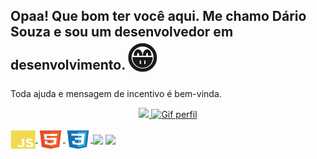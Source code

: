 ## Opaa! Que bom ter você aqui. Me chamo Dário Souza e sou um desenvolvedor em desenvolvimento.<span style='font-size:50px;'>&#128513;</span>
Toda ajuda e mensagem de incentivo é bem-vinda.
<div align="center">
  <a href="https://github.com/DSouza25">
  <img height="180em" src="https://github-readme-stats.vercel.app/api?username=DSouza25&show_icons=true&theme=gotham&include_all_commits=true&count_private=true"/>
  <img height="180em" alt="Gif perfil" border-radius:"100px" src="https://cdn.discordapp.com/attachments/951135983682867273/951136081728917664/gifperfil.gif">
  <!---<img height="180em" src="https://github-readme-stats.vercel.app/api/top-langs/?username=DSouza25&layout=compact&langs_count=7&theme=gotham"/>--->
</div>
  <div style="display: inline_block"><br>
  <img align="center" alt="Rafa-Js" height="30" width="40" src="https://raw.githubusercontent.com/devicons/devicon/master/icons/javascript/javascript-plain.svg">
  <img align="center" alt="Rafa-HTML" height="30" width="40" src="https://raw.githubusercontent.com/devicons/devicon/master/icons/html5/html5-original.svg">
  <img align="center" alt="Rafa-CSS" height="30" width="40" src="https://raw.githubusercontent.com/devicons/devicon/master/icons/css3/css3-original.svg">
 <!---contatos aqui embaixo--->
  <a href ="mailto:dariodev25@gmail.com" target="_blank"><img src="https://img.shields.io/badge/-Gmail-%23333?style=for-the-badge&logo=gmail&logoColor=white" target="_blank" align="center" height="30"></a>
  <a href="https://www.linkedin.com/in/d%C3%A1rio-souza-5b1792210/" target="_blank"><img src="https://img.shields.io/badge/-LinkedIn-%230077B5?style=for-the-badge&logo=linkedin&logoColor=white" target="_blank" align="center" height="30"></a> 
</div>
